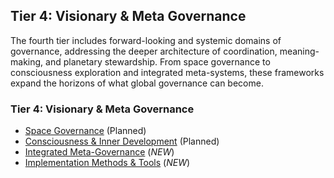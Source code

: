 ## Tier 4: Visionary & Meta Governance

The fourth tier includes forward-looking and systemic domains of governance, addressing the deeper architecture of coordination, meaning-making, and planetary stewardship. From space governance to consciousness exploration and integrated meta-systems, these frameworks expand the horizons of what global governance can become.

### Tier 4: Visionary & Meta Governance
- [Space Governance](/framework/docs/implementation/space) (Planned)
- [Consciousness & Inner Development](/framework/docs/implementation/consciousness) (Planned)
- [Integrated Meta-Governance](/framework/docs/implementation/meta) (*NEW*)
- [Implementation Methods & Tools](/framework/docs/implementation/methods-tools) (*NEW*)
